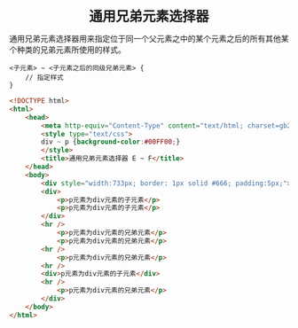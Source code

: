 <center><font size="5"><b>通用兄弟元素选择器</b></font></center>

通用兄弟元素选择器用来指定位于同一个父元素之中的某个元素之后的所有其他某个种类的兄弟元素所使用的样式。

```text
<子元素> ~ <子元素之后的同级兄弟元素> {
	// 指定样式
}
```

```html
<!DOCTYPE html>
<html>
	<head>
		<meta http-equiv="Content-Type" content="text/html; charset=gb2312" />
		<style type="text/css">
		div ~ p {background-color:#00FF00;}
		</style>
		<title>通用兄弟元素选择器 E ~ F</title>
	</head>
	<body>
		<div style="width:733px; border: 1px solid #666; padding:5px;">
		<div>
			<p>p元素为div元素的子元素</p>
			<p>p元素为div元素的子元素</p>
		</div>
		<hr />
			<p>p元素为div元素的兄弟元素</p>
			<p>p元素为div元素的兄弟元素</p>
		<hr />
			<p>p元素为div元素的兄弟元素</p>
		<hr />
		<div>p元素为div元素的子元素</div>
		<hr />
			<p>p元素为div元素的兄弟元素</p>
		</div>
	</body>
</html>
```


